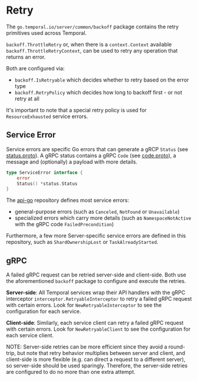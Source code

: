 # Retry

The `go.temporal.io/server/common/backoff` package contains the retry primitives used across Temporal.

`backoff.ThrottleRetry` or, when there is a `context.Context` available
`backoff.ThrottleRetryContext`, can be used to retry any operation that returns an error.

Both are configured via:
- `backoff.IsRetryable` which decides whether to retry based on the error type
- `backoff.RetryPolicy` which decides how long to backoff first - or not retry at all

It's important to note that a special retry policy is used for `ResourceExhausted` service errors.

## Service Error

Service errors are specific Go errors that can generate a gRCP `Status` (see [status.proto](https://github.com/grpc/grpc/blob/master/src/proto/grpc/status/status.proto)). 
A gRPC status contains a gRPC `Code` (see [code.proto](https://github.com/googleapis/googleapis/blob/master/google/rpc/code.proto)), a message and (optionally) a payload with more details.

```go
type ServiceError interface {
    error
    Status() *status.Status
}
```

The [api-go](https://github.com/temporalio/api-go/tree/master/serviceerror) repository defines most service errors:
- general-purpose errors
  (such as `Canceled`, `NotFound` or `Unavailable`)
- specialized errors which carry more details
  (such as `NamespaceNotActive` with the gRPC code `FailedPrecondition`)

Furthermore, a few more Server-specific service errors are defined in this repository, such as
`ShardOwnershipLost` or `TaskAlreadyStarted`.

## gRPC

A failed gRPC request can be retried server-side and client-side.
Both use the aforementioned `backoff` package to configure and execute the retries.

**Server-side**: All Temporal services wrap their API handlers with the gRPC interceptor
`interceptor.RetryableInterceptor` to retry a failed gRPC request with certain errors.
Look for `NewRetryableInterceptor` to see the configuration for each service.

**Client-side**: Similarly, each service client can retry a failed gRPC request with certain errors.
Look for `NewRetryableClient` to see the configuration for each service client.

NOTE: Server-side retries can be more efficient since they avoid a round-trip,
but note that retry behavior multiplies between server and client, and client-side is more flexible
(e.g. can direct a request to a different server), so server-side should be used sparingly.
Therefore, the server-side retries are configured to do no more than one extra attempt.